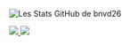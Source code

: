 ![Les Stats GitHub de bnvd26](https://github-readme-stats.vercel.app/api?username=bnvd26&show_icons=true&theme=radical)


<a target="_blank" href="https://www.linkedin.com/in/benjaminadida">
  <img src="https://img.shields.io/badge/-LinkedIn-0077B5?style=for-the-badge&logo=Linkedin&logoColor=white"></img>
</a>

<a target="_blank" href="mailto:benjaminadida05@gmail.com">
  <img src="https://img.shields.io/badge/-Gmail-D14836?style=for-the-badge&logo=Gmail&logoColor=white"></img>
</a>
